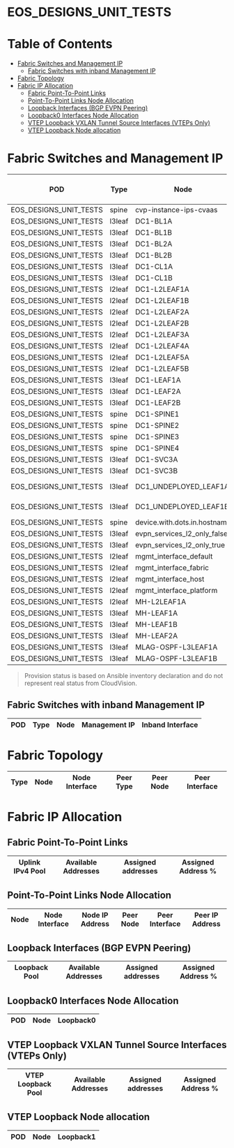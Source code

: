 # EOS_DESIGNS_UNIT_TESTS

# Table of Contents

- [Fabric Switches and Management IP](#fabric-switches-and-management-ip)
  - [Fabric Switches with inband Management IP](#fabric-switches-with-inband-management-ip)
- [Fabric Topology](#fabric-topology)
- [Fabric IP Allocation](#fabric-ip-allocation)
  - [Fabric Point-To-Point Links](#fabric-point-to-point-links)
  - [Point-To-Point Links Node Allocation](#point-to-point-links-node-allocation)
  - [Loopback Interfaces (BGP EVPN Peering)](#loopback-interfaces-bgp-evpn-peering)
  - [Loopback0 Interfaces Node Allocation](#loopback0-interfaces-node-allocation)
  - [VTEP Loopback VXLAN Tunnel Source Interfaces (VTEPs Only)](#vtep-loopback-vxlan-tunnel-source-interfaces-vteps-only)
  - [VTEP Loopback Node allocation](#vtep-loopback-node-allocation)

# Fabric Switches and Management IP

| POD | Type | Node | Management IP | Platform | Provisioned in CloudVision |
| --- | ---- | ---- | ------------- | -------- | -------------------------- |
| EOS_DESIGNS_UNIT_TESTS | spine | cvp-instance-ips-cvaas | - | - | Provisioned |
| EOS_DESIGNS_UNIT_TESTS | l3leaf | DC1-BL1A | - | - | Provisioned |
| EOS_DESIGNS_UNIT_TESTS | l3leaf | DC1-BL1B | - | - | Provisioned |
| EOS_DESIGNS_UNIT_TESTS | l3leaf | DC1-BL2A | - | - | Provisioned |
| EOS_DESIGNS_UNIT_TESTS | l3leaf | DC1-BL2B | - | - | Provisioned |
| EOS_DESIGNS_UNIT_TESTS | l3leaf | DC1-CL1A | - | - | Provisioned |
| EOS_DESIGNS_UNIT_TESTS | l3leaf | DC1-CL1B | - | - | Provisioned |
| EOS_DESIGNS_UNIT_TESTS | l2leaf | DC1-L2LEAF1A | - | - | Provisioned |
| EOS_DESIGNS_UNIT_TESTS | l2leaf | DC1-L2LEAF1B | - | - | Provisioned |
| EOS_DESIGNS_UNIT_TESTS | l2leaf | DC1-L2LEAF2A | - | - | Provisioned |
| EOS_DESIGNS_UNIT_TESTS | l2leaf | DC1-L2LEAF2B | - | - | Provisioned |
| EOS_DESIGNS_UNIT_TESTS | l2leaf | DC1-L2LEAF3A | - | - | Provisioned |
| EOS_DESIGNS_UNIT_TESTS | l2leaf | DC1-L2LEAF4A | - | - | Provisioned |
| EOS_DESIGNS_UNIT_TESTS | l2leaf | DC1-L2LEAF5A | - | - | Provisioned |
| EOS_DESIGNS_UNIT_TESTS | l2leaf | DC1-L2LEAF5B | - | - | Provisioned |
| EOS_DESIGNS_UNIT_TESTS | l3leaf | DC1-LEAF1A | - | - | Provisioned |
| EOS_DESIGNS_UNIT_TESTS | l3leaf | DC1-LEAF2A | - | - | Provisioned |
| EOS_DESIGNS_UNIT_TESTS | l3leaf | DC1-LEAF2B | - | - | Provisioned |
| EOS_DESIGNS_UNIT_TESTS | spine | DC1-SPINE1 | - | - | Provisioned |
| EOS_DESIGNS_UNIT_TESTS | spine | DC1-SPINE2 | - | - | Provisioned |
| EOS_DESIGNS_UNIT_TESTS | spine | DC1-SPINE3 | - | - | Provisioned |
| EOS_DESIGNS_UNIT_TESTS | spine | DC1-SPINE4 | - | - | Provisioned |
| EOS_DESIGNS_UNIT_TESTS | l3leaf | DC1-SVC3A | - | - | Provisioned |
| EOS_DESIGNS_UNIT_TESTS | l3leaf | DC1-SVC3B | - | - | Provisioned |
| EOS_DESIGNS_UNIT_TESTS | l3leaf | DC1_UNDEPLOYED_LEAF1A | - | - | Not Available |
| EOS_DESIGNS_UNIT_TESTS | l3leaf | DC1_UNDEPLOYED_LEAF1B | - | - | Not Available |
| EOS_DESIGNS_UNIT_TESTS | spine | device.with.dots.in.hostname | - | - | Provisioned |
| EOS_DESIGNS_UNIT_TESTS | l3leaf | evpn_services_l2_only_false | - | - | Provisioned |
| EOS_DESIGNS_UNIT_TESTS | l3leaf | evpn_services_l2_only_true | - | - | Provisioned |
| EOS_DESIGNS_UNIT_TESTS | l2leaf | mgmt_interface_default | 1.1.1.2 | - | Provisioned |
| EOS_DESIGNS_UNIT_TESTS | l2leaf | mgmt_interface_fabric | - | - | Provisioned |
| EOS_DESIGNS_UNIT_TESTS | l2leaf | mgmt_interface_host | - | - | Provisioned |
| EOS_DESIGNS_UNIT_TESTS | l2leaf | mgmt_interface_platform | - | - | Provisioned |
| EOS_DESIGNS_UNIT_TESTS | l2leaf | MH-L2LEAF1A | - | - | Provisioned |
| EOS_DESIGNS_UNIT_TESTS | l3leaf | MH-LEAF1A | - | - | Provisioned |
| EOS_DESIGNS_UNIT_TESTS | l3leaf | MH-LEAF1B | - | - | Provisioned |
| EOS_DESIGNS_UNIT_TESTS | l3leaf | MH-LEAF2A | - | - | Provisioned |
| EOS_DESIGNS_UNIT_TESTS | l3leaf | MLAG-OSPF-L3LEAF1A | - | - | Provisioned |
| EOS_DESIGNS_UNIT_TESTS | l3leaf | MLAG-OSPF-L3LEAF1B | - | - | Provisioned |

> Provision status is based on Ansible inventory declaration and do not represent real status from CloudVision.

## Fabric Switches with inband Management IP
| POD | Type | Node | Management IP | Inband Interface |
| --- | ---- | ---- | ------------- | ---------------- |

# Fabric Topology

| Type | Node | Node Interface | Peer Type | Peer Node | Peer Interface |
| ---- | ---- | -------------- | --------- | ----------| -------------- |

# Fabric IP Allocation

## Fabric Point-To-Point Links

| Uplink IPv4 Pool | Available Addresses | Assigned addresses | Assigned Address % |
| ---------------- | ------------------- | ------------------ | ------------------ |

## Point-To-Point Links Node Allocation

| Node | Node Interface | Node IP Address | Peer Node | Peer Interface | Peer IP Address |
| ---- | -------------- | --------------- | --------- | -------------- | --------------- |

## Loopback Interfaces (BGP EVPN Peering)

| Loopback Pool | Available Addresses | Assigned addresses | Assigned Address % |
| ------------- | ------------------- | ------------------ | ------------------ |

## Loopback0 Interfaces Node Allocation

| POD | Node | Loopback0 |
| --- | ---- | --------- |

## VTEP Loopback VXLAN Tunnel Source Interfaces (VTEPs Only)

| VTEP Loopback Pool | Available Addresses | Assigned addresses | Assigned Address % |
| --------------------- | ------------------- | ------------------ | ------------------ |

## VTEP Loopback Node allocation

| POD | Node | Loopback1 |
| --- | ---- | --------- |
